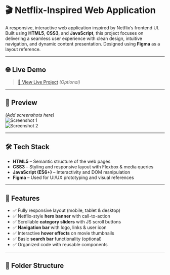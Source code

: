 # 🎬 Netflix-Inspired Web Application

A responsive, interactive web application inspired by Netflix’s frontend UI. Built using **HTML5**, **CSS3**, and **JavaScript**, this project focuses on delivering a seamless user experience with clean design, intuitive navigation, and dynamic content presentation. Designed using **Figma** as a layout reference.

---

## 🌐 Live Demo

> [🔗 View Live Project](https://your-demo-link.com) *(Optional)*

---

## 📸 Preview

*(Add screenshots here)*  
![Screenshot 1](./assets/screenshot1.png)  
![Screenshot 2](./assets/screenshot2.png)

---

## 🛠️ Tech Stack

- **HTML5** – Semantic structure of the web pages  
- **CSS3** – Styling and responsive layout with Flexbox & media queries  
- **JavaScript (ES6+)** – Interactivity and DOM manipulation  
- **Figma** – Used for UI/UX prototyping and visual references

---

## 🚀 Features

- ✅ Fully responsive layout (mobile, tablet & desktop)
- ✅ Netflix-style **hero banner** with call-to-action
- ✅ Scrollable **category sliders** with JS scroll buttons
- ✅ **Navigation bar** with logo, links & user icon
- ✅ Interactive **hover effects** on movie thumbnails
- ✅ Basic **search bar** functionality (optional)
- ✅ Organized code with reusable components

---

## 📂 Folder Structure

